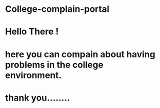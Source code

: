 # College-complain-portal
# Hello There !
# here you can compain about having problems in the college environment.
# thank you........

